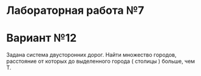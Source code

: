 ﻿# Лабораторная работа №7
 
 # Вариант №12

Задана система двусторонних дорог. Найти
множество городов, расстояние от которых до выделенного города ( столицы ) больше, чем Т.
